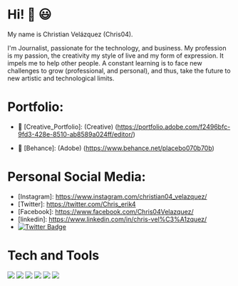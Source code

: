 # Hi! 👋 :smiley:

My name is Christian Velázquez (Chris04). 

I'm Journalist, passionate for the technology, and business. My profession is my passion, the creativity my style of live and my form of expression. It impels me to help other people. A constant learning is to face new challenges to grow (professional, and personal), and thus, take the future to new artistic and technological limits.

# Portfolio: 
- :art: [Creative_Portfolio]: (Creative) (https://portfolio.adobe.com/f2496bfc-9fd3-428e-8510-ab8589a024ff/editor/)<br>

- :gift: [Behance]: (Adobe) (https://www.behance.net/placebo070b70b)<br>

# Personal Social Media:

- [Instagram]:  https://www.instagram.com/christian04_velazquez/ <br>
- [Twitter]:    https://twitter.com/Chris_erik4 <br>
- [Facebook]:   https://www.facebook.com/Chris04Velazquez/ <br>
- [linkedin]:   https://www.linkedin.com/in/chris-vel%C3%A1zquez/  <br>
- [![Twitter Badge](https://img.shields.io/badge/@Chris_erik4-1ca0f1?style=flat&labelColor=1ca0f1&logo=twitter&logoColor=white&link=https://https://twitter.com/Chris_erik4)](https://twitter.com/Chris_erik4) 

# Tech and Tools
<img src = "https://img.shields.io/badge/-HTML5-E34F26?style=flat&logo=html5&logoColor=white"> <img src = "https://img.shields.io/badge/-CSS3-1572B6?style=flat&logo=css3&logoColor=white">
<img src="https://img.shields.io/badge/-JavaScript-eed718?style=flat&logo=javascript&logoColor=ffffff">
<img src="https://img.shields.io/badge/-Sass-cc6699?style=flat&logo=sass&logoColor=ffffff">
<img src="http://img.shields.io/badge/-Git-F1502F?style=flat&logo=git&logoColor=FFFFFF">
<img src="http://img.shields.io/badge/-Github-000000?style=flat&logo=github&logoColor=FFFFFF">



